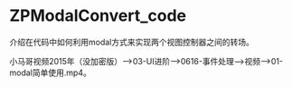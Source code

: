 # ZPModalConvert_code
介绍在代码中如何利用modal方式来实现两个视图控制器之间的转场。

小马哥视频2015年（没加密版）——>03-UI进阶——>0616-事件处理——>视频——>01-modal简单使用.mp4。
